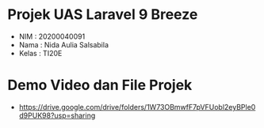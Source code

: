 # Projek UAS Laravel 9 Breeze 

-   NIM : 20200040091
-   Nama : Nida Aulia Salsabila 
-   Kelas : TI20E

# Demo Video dan File Projek

- https://drive.google.com/drive/folders/1W73OBmwfF7pVFUobl2eyBPle0d9PUK98?usp=sharing

